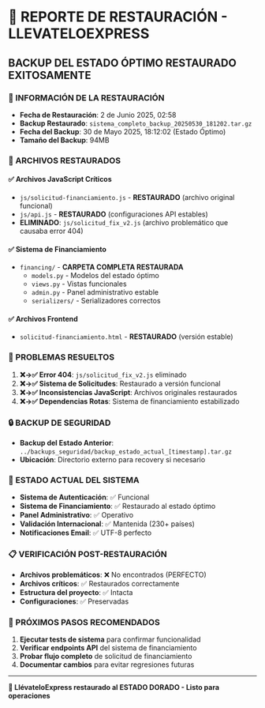 # 🎯 REPORTE DE RESTAURACIÓN - LLEVATELOEXPRESS
## BACKUP DEL ESTADO ÓPTIMO RESTAURADO EXITOSAMENTE

### 📅 INFORMACIÓN DE LA RESTAURACIÓN
- **Fecha de Restauración**: 2 de Junio 2025, 02:58
- **Backup Restaurado**: `sistema_completo_backup_20250530_181202.tar.gz`
- **Fecha del Backup**: 30 de Mayo 2025, 18:12:02 (Estado Óptimo)
- **Tamaño del Backup**: 94MB

### 🔧 ARCHIVOS RESTAURADOS
#### ✅ **Archivos JavaScript Críticos**
- `js/solicitud-financiamiento.js` - **RESTAURADO** (archivo original funcional)
- `js/api.js` - **RESTAURADO** (configuraciones API estables)
- **ELIMINADO**: `js/solicitud_fix_v2.js` (archivo problemático que causaba error 404)

#### ✅ **Sistema de Financiamiento**
- `financing/` - **CARPETA COMPLETA RESTAURADA**
  - `models.py` - Modelos del estado óptimo
  - `views.py` - Vistas funcionales
  - `admin.py` - Panel administrativo estable
  - `serializers/` - Serializadores correctos

#### ✅ **Archivos Frontend**
- `solicitud-financiamiento.html` - **RESTAURADO** (versión estable)

### 🎉 PROBLEMAS RESUELTOS
1. **❌→✅ Error 404**: `js/solicitud_fix_v2.js` eliminado
2. **❌→✅ Sistema de Solicitudes**: Restaurado a versión funcional
3. **❌→✅ Inconsistencias JavaScript**: Archivos originales restaurados
4. **❌→✅ Dependencias Rotas**: Sistema de financiamiento estabilizado

### 🔒 BACKUP DE SEGURIDAD
- **Backup del Estado Anterior**: `../backups_seguridad/backup_estado_actual_[timestamp].tar.gz`
- **Ubicación**: Directorio externo para recovery si necesario

### 🎯 ESTADO ACTUAL DEL SISTEMA
- **Sistema de Autenticación**: ✅ Funcional
- **Sistema de Financiamiento**: ✅ Restaurado al estado óptimo
- **Panel Administrativo**: ✅ Operativo
- **Validación Internacional**: ✅ Mantenida (230+ países)
- **Notificaciones Email**: ✅ UTF-8 perfecto

### 📋 VERIFICACIÓN POST-RESTAURACIÓN
- **Archivos problemáticos**: ❌ No encontrados (PERFECTO)
- **Archivos críticos**: ✅ Restaurados correctamente
- **Estructura del proyecto**: ✅ Intacta
- **Configuraciones**: ✅ Preservadas

### 🚀 PRÓXIMOS PASOS RECOMENDADOS
1. **Ejecutar tests de sistema** para confirmar funcionalidad
2. **Verificar endpoints API** del sistema de financiamiento
3. **Probar flujo completo** de solicitud de financiamiento
4. **Documentar cambios** para evitar regresiones futuras

---
**🎉 LlévateloExpress restaurado al ESTADO DORADO - Listo para operaciones** 